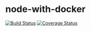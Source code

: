 # node-with-docker

[![Build Status](https://travis-ci.org/adrianoanschau/node-with-docker.svg?branch=master)](https://travis-ci.org/adrianoanschau/node-with-docker) [![Coverage Status](https://coveralls.io/repos/github/adrianoanschau/node-with-docker/badge.svg?branch=master)](https://coveralls.io/github/adrianoanschau/node-with-docker?branch=master)
